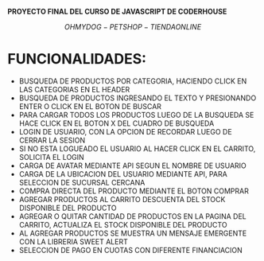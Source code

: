 **PROYECTO FINAL DEL CURSO DE JAVASCRIPT DE CODERHOUSE**

$$
OHMYDOG - PETSHOP - TIENDA ONLINE
$$

# FUNCIONALIDADES:
- BUSQUEDA DE PRODUCTOS POR CATEGORIA, HACIENDO CLICK EN LAS CATEGORIAS EN EL HEADER
- BUSQUEDA DE PRODUCTOS INGRESANDO EL TEXTO Y PRESIONANDO ENTER O CLICK EN EL BOTON DE BUSCAR
- PARA CARGAR TODOS LOS PRODUCTOS LUEGO DE LA BUSQUEDA SE HACE CLICK EN EL BOTON X DEL CUADRO DE BUSQUEDA
- LOGIN DE USUARIO, CON LA OPCION DE RECORDAR LUEGO DE CERRAR LA SESION
- SI NO ESTA LOGUEADO EL USUARIO AL HACER CLICK EN EL CARRITO, SOLICITA EL LOGIN
- CARGA DE AVATAR MEDIANTE API SEGUN EL NOMBRE DE USUARIO
- CARGA DE LA UBICACION DEL USUARIO MEDIANTE API, PARA SELECCION DE SUCURSAL CERCANA
- COMPRA DIRECTA DEL PRODUCTO MEDIANTE EL BOTON COMPRAR
- AGREGAR PRODUCTOS AL CARRITO DESCUENTA DEL STOCK DISPONIBLE DEL PRODUCTO
- AGREGAR O QUITAR CANTIDAD DE PRODUCTOS EN LA PAGINA DEL CARRITO, ACTUALIZA EL STOCK DISPONIBLE DEL PRODUCTO
- AL AGREGAR PRODUCTOS SE MUESTRA UN MENSAJE EMERGENTE CON LA LIBRERIA SWEET ALERT
- SELECCION DE PAGO EN CUOTAS CON DIFERENTE FINANCIACION
